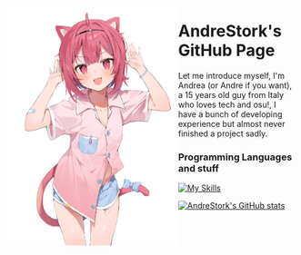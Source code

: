 <a href="https://twitter.com/hanamori59ya/status/1543735761354125312"><img align="left" src="waifu.png" alt="A cute Waifu, illust by @hanamori59ya"  width="300px"></a>

# AndreStork's GitHub Page
Let me introduce myself, I'm Andrea (or Andre if you want), a 15 years old guy from Italy who loves tech and osu!, I have a bunch of developing experience but almost never finished a project sadly.

### Programming Languages and stuff
[![My Skills](https://skillicons.dev/icons?i=cs,html,bootstrap,pr,ps,figma)](https://skillicons.dev)

[![AndreStork's GitHub stats](https://github-readme-stats.vercel.app/api?username=AndreStork&theme=dark)](https://github.com/anuraghazra/github-readme-stats)

